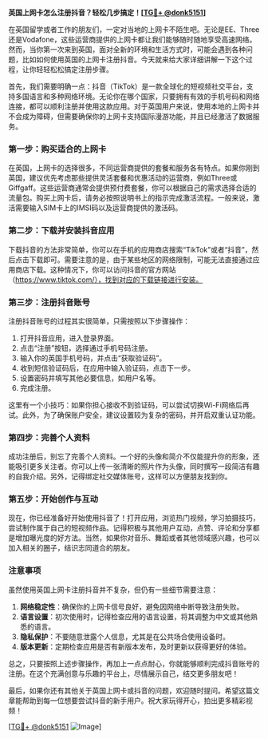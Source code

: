 **英国上网卡怎么注册抖音？轻松几步搞定！[[TG💪+ @donk5151](https://t.me/s/donk5151)]**

在英国留学或者工作的朋友们，一定对当地的上网卡不陌生吧。无论是EE、Three还是Vodafone，这些运营商提供的上网卡都让我们能够随时随地享受高速网络。然而，当你第一次来到英国，面对全新的环境和生活方式时，可能会遇到各种问题，比如如何使用英国的上网卡注册抖音。今天就来给大家详细讲解一下这个过程，让你轻轻松松搞定注册步骤。

首先，我们需要明确一点：抖音（TikTok）是一款全球化的短视频社交平台，支持多国语言和多种网络环境。无论你在哪个国家，只要拥有有效的手机号码和网络连接，都可以顺利注册并使用这款应用。对于英国用户来说，使用本地的上网卡并不会成为障碍，但需要确保你的上网卡支持国际漫游功能，并且已经激活了数据服务。

### 第一步：购买适合的上网卡

在英国，上网卡的选择很多，不同运营商提供的套餐和服务各有特点。如果你刚到英国，建议优先考虑那些提供灵活套餐和优惠活动的运营商，例如Three或Giffgaff。这些运营商通常会提供预付费套餐，你可以根据自己的需求选择合适的流量包。购买上网卡后，请务必按照说明书上的指示完成激活流程。一般来说，激活需要输入SIM卡上的IMSI码以及运营商提供的激活码。

### 第二步：下载并安装抖音应用

下载抖音的方法非常简单，你可以在手机的应用商店搜索“TikTok”或者“抖音”，然后点击下载即可。需要注意的是，由于某些地区的网络限制，可能无法直接通过应用商店下载。这种情况下，你可以访问抖音的官方网站（https://www.tiktok.com/），找到对应的下载链接进行安装。

### 第三步：注册抖音账号

注册抖音账号的过程其实很简单，只需按照以下步骤操作：

1. 打开抖音应用，进入登录界面。
2. 点击“注册”按钮，选择通过手机号码注册。
3. 输入你的英国手机号码，并点击“获取验证码”。
4. 收到短信验证码后，在应用中输入验证码，点击下一步。
5. 设置密码并填写其他必要信息，如用户名等。
6. 完成注册。

这里有一个小技巧：如果你担心接收不到验证码，可以尝试切换Wi-Fi网络后再试。此外，为了确保账户安全，建议设置较为复杂的密码，并开启双重认证功能。

### 第四步：完善个人资料

成功注册后，别忘了完善个人资料。一个好的头像和简介不仅能提升你的形象，还能吸引更多关注者。你可以上传一张清晰的照片作为头像，同时撰写一段简洁有趣的自我介绍。另外，记得绑定社交媒体账号，这样可以方便朋友找到你。

### 第五步：开始创作与互动

现在，你已经准备好开始使用抖音了！打开应用，浏览热门视频，学习拍摄技巧，尝试制作属于自己的短视频作品。记得积极与其他用户互动，点赞、评论和分享都是增加曝光度的好方法。当然，如果你对音乐、舞蹈或者其他领域感兴趣，也可以加入相关的圈子，结识志同道合的朋友。

### 注意事项

虽然使用英国上网卡注册抖音并不复杂，但仍有一些细节需要注意：

1. **网络稳定性**：确保你的上网卡信号良好，避免因网络中断导致注册失败。
2. **语言设置**：初次使用时，记得检查应用的语言设置，将其调整为中文或其他熟悉的语言。
3. **隐私保护**：不要随意泄露个人信息，尤其是在公共场合使用设备时。
4. **版本更新**：定期检查应用是否有新版本发布，及时更新以获得更好的体验。

总之，只要按照上述步骤操作，再加上一点点耐心，你就能够顺利完成抖音账号的注册。在这个充满创意与乐趣的平台上，尽情展示自己，结交更多朋友吧！

最后，如果你还有其他关于英国上网卡或抖音的问题，欢迎随时提问。希望这篇文章能帮助到每一位想要尝试抖音的新手用户。祝大家玩得开心，拍出更多精彩视频！

[[TG💪+ @donk5151](https://t.me/s/donk5151) ![Image](https://i.postimg.cc/rwNCRYN7/Snipaste-2025-04-30-17-27-05.png)]